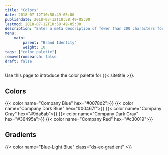 ```yaml
---
title: "Colors"
date: 2018-07-12T10:58:49-05:00
publishdate: 2018-07-12T10:58:49-05:00
lastmod: 2018-07-12T10:58:49-05:00 
description: "Enter a meta description of fewer than 200 characters for Colors that will also act as a lead paragraph."
menu: 
    main:
        parent: "Brand Identity"
        weight: 10
tags: ["color palette"]
removefromsearch: false
draft: false
---
```


Use this page to introduce the color palette for {{< sitetitle >}}.

## Colors

{{< color name="Company Blue" hex="#0078d2">}}
{{< color name="Company Dark Blue" hex="#00467f">}}
{{< color name="Company Gray" hex="#9da6ab">}}
{{< color name="Company Dark Gray" hex="#36495a">}}
{{< color name="Company Red" hex="#c30019">}}

## Gradients

{{< color name="Blue-Light Blue" class="ds-ex-gradient" >}}








